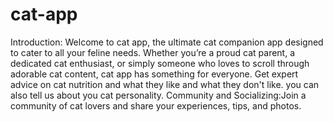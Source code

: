 # cat-app
Introduction: Welcome to cat app, the ultimate cat companion app designed to cater to all your feline needs. 
Whether you’re a proud cat parent, a dedicated cat enthusiast, or simply someone who loves to scroll through adorable cat content, cat app has something for everyone.
Get expert advice on cat nutrition and what they like and what they don't like.
you can also tell us about you cat personality.
 Community and Socializing:Join a community of cat lovers and share your experiences, tips, and photos.
